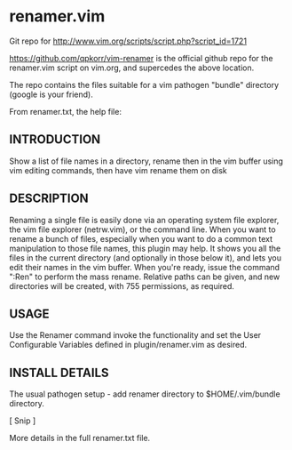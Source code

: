 # renamer.vim
Git repo for http://www.vim.org/scripts/script.php?script_id=1721

https://github.com/qpkorr/vim-renamer is the official github repo for the renamer.vim script on vim.org, and supercedes the above location.

The repo contains the files suitable for a vim pathogen "bundle" directory (google is your friend).

From renamer.txt, the help file:

## INTRODUCTION
Show a list of file names in a directory, rename then in the vim buffer
using vim editing commands, then have vim rename them on disk

## DESCRIPTION
Renaming a single file is easily done via an operating system file explorer,
the vim file explorer (netrw.vim), or the command line.  When you want to
rename a bunch of files, especially when you want to do a common text
manipulation to those file names, this plugin may help.  It shows you all
the files in the current directory (and optionally in those below it),
and lets you edit their names in the vim buffer.  When you're ready,
issue the command ":Ren" to perform the mass rename.  Relative paths
can be given, and new directories will be created, with 755 permissions,
as required.

## USAGE
Use the Renamer command invoke the functionality and set the User
Configurable Variables defined in plugin/renamer.vim as desired.

## INSTALL DETAILS
The usual pathogen setup - add renamer directory to $HOME/.vim/bundle
directory.

[ Snip ]

More details in the full renamer.txt file.

